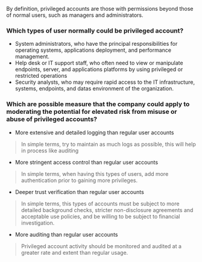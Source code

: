 By definition, privileged accounts are those with permissions beyond those of normal users, such as managers and administrators.
### Which types of user normally could be privileged account?

- System administrators, who have the principal responsibilities for operating systems, applications deployment, and performance management.
- Help desk or IT support staff, who often need to view or manipulate endpoints, server, and applications platforms by using privileged or restricted operations
- Security analysts, who may require rapid access to the IT infrastructure, systems, endpoints, and datas environment of the organization.
### Which are possible measure that the company could apply to moderating the potential for elevated risk from misuse or abuse of privileged accounts?

- More extensive and detailed logging than regular user accounts
> In simple terms, try to maintain as much logs as possible, this will help in process like auditing 

- More stringent access control than regular user accounts
>In simple terms, when having this types of users, add more authentication prior to gaining more privileges.

- Deeper trust verification than regular user accounts
>In simple terms, this types of accounts must be subject to more detailed background checks, stricter non-disclosure agreements and acceptable use policies, and be willing to be subject to financial investigation.

- More auditing than regular user accounts
>Privileged account activity should be monitored and audited at a greater rate and extent than regular usage.